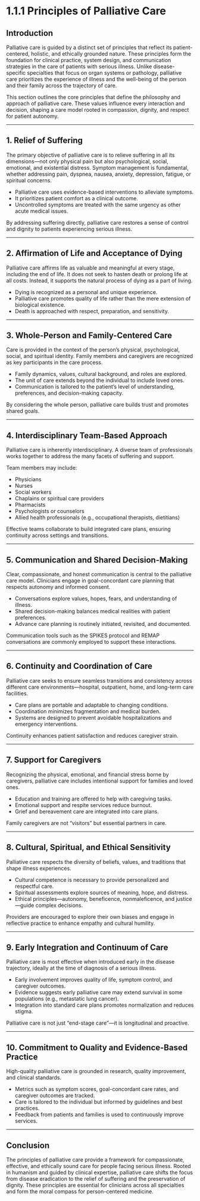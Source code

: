 # 1.1.1 Principles of Palliative Care

## Introduction

Palliative care is guided by a distinct set of principles that reflect its patient-centered, holistic, and ethically grounded nature. These principles form the foundation for clinical practice, system design, and communication strategies in the care of patients with serious illness. Unlike disease-specific specialties that focus on organ systems or pathology, palliative care prioritizes the experience of illness and the well-being of the person and their family across the trajectory of care.

This section outlines the core principles that define the philosophy and approach of palliative care. These values influence every interaction and decision, shaping a care model rooted in compassion, dignity, and respect for patient autonomy.

---

## 1. Relief of Suffering

The primary objective of palliative care is to relieve suffering in all its dimensions—not only physical pain but also psychological, social, emotional, and existential distress. Symptom management is fundamental, whether addressing pain, dyspnea, nausea, anxiety, depression, fatigue, or spiritual concerns.

- Palliative care uses evidence-based interventions to alleviate symptoms.
- It prioritizes patient comfort as a clinical outcome.
- Uncontrolled symptoms are treated with the same urgency as other acute medical issues.

By addressing suffering directly, palliative care restores a sense of control and dignity to patients experiencing serious illness.

---

## 2. Affirmation of Life and Acceptance of Dying

Palliative care affirms life as valuable and meaningful at every stage, including the end of life. It does not seek to hasten death or prolong life at all costs. Instead, it supports the natural process of dying as a part of living.

- Dying is recognized as a personal and unique experience.
- Palliative care promotes quality of life rather than the mere extension of biological existence.
- Death is approached with respect, preparation, and sensitivity.

---

## 3. Whole-Person and Family-Centered Care

Care is provided in the context of the person’s physical, psychological, social, and spiritual identity. Family members and caregivers are recognized as key participants in the care process.

- Family dynamics, values, cultural background, and roles are explored.
- The unit of care extends beyond the individual to include loved ones.
- Communication is tailored to the patient’s level of understanding, preferences, and decision-making capacity.

By considering the whole person, palliative care builds trust and promotes shared goals.

---

## 4. Interdisciplinary Team-Based Approach

Palliative care is inherently interdisciplinary. A diverse team of professionals works together to address the many facets of suffering and support.

Team members may include:

- Physicians
- Nurses
- Social workers
- Chaplains or spiritual care providers
- Pharmacists
- Psychologists or counselors
- Allied health professionals (e.g., occupational therapists, dietitians)

Effective teams collaborate to build integrated care plans, ensuring continuity across settings and transitions.

---

## 5. Communication and Shared Decision-Making

Clear, compassionate, and honest communication is central to the palliative care model. Clinicians engage in goal-concordant care planning that respects autonomy and informed consent.

- Conversations explore values, hopes, fears, and understanding of illness.
- Shared decision-making balances medical realities with patient preferences.
- Advance care planning is routinely initiated, revisited, and documented.

Communication tools such as the SPIKES protocol and REMAP conversations are commonly employed to support these interactions.

---

## 6. Continuity and Coordination of Care

Palliative care seeks to ensure seamless transitions and consistency across different care environments—hospital, outpatient, home, and long-term care facilities.

- Care plans are portable and adaptable to changing conditions.
- Coordination minimizes fragmentation and medical burden.
- Systems are designed to prevent avoidable hospitalizations and emergency interventions.

Continuity enhances patient satisfaction and reduces caregiver strain.

---

## 7. Support for Caregivers

Recognizing the physical, emotional, and financial stress borne by caregivers, palliative care includes intentional support for families and loved ones.

- Education and training are offered to help with caregiving tasks.
- Emotional support and respite services reduce burnout.
- Grief and bereavement care are integrated into care plans.

Family caregivers are not “visitors” but essential partners in care.

---

## 8. Cultural, Spiritual, and Ethical Sensitivity

Palliative care respects the diversity of beliefs, values, and traditions that shape illness experiences.

- Cultural competence is necessary to provide personalized and respectful care.
- Spiritual assessments explore sources of meaning, hope, and distress.
- Ethical principles—autonomy, beneficence, nonmaleficence, and justice—guide complex decisions.

Providers are encouraged to explore their own biases and engage in reflective practice to enhance empathy and cultural humility.

---

## 9. Early Integration and Continuum of Care

Palliative care is most effective when introduced early in the disease trajectory, ideally at the time of diagnosis of a serious illness.

- Early involvement improves quality of life, symptom control, and caregiver outcomes.
- Evidence suggests early palliative care may extend survival in some populations (e.g., metastatic lung cancer).
- Integration into standard care plans promotes normalization and reduces stigma.

Palliative care is not just “end-stage care”—it is longitudinal and proactive.

---

## 10. Commitment to Quality and Evidence-Based Practice

High-quality palliative care is grounded in research, quality improvement, and clinical standards.

- Metrics such as symptom scores, goal-concordant care rates, and caregiver outcomes are tracked.
- Care is tailored to the individual but informed by guidelines and best practices.
- Feedback from patients and families is used to continuously improve services.

---

## Conclusion

The principles of palliative care provide a framework for compassionate, effective, and ethically sound care for people facing serious illness. Rooted in humanism and guided by clinical expertise, palliative care shifts the focus from disease eradication to the relief of suffering and the preservation of dignity. These principles are essential for clinicians across all specialties and form the moral compass for person-centered medicine.
